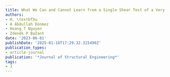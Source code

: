 ```yaml
---
title: What We Can and Cannot Learn from a Single Shear Test of a Very Large RC Beam
authors:
- H. \textbfXu
- A Abdullah Dönmez
- Hoang T Nguyen
- Zdeněk P Bažant
date: '2023-06-01'
publishDate: '2025-01-16T17:29:32.315490Z'
publication_types:
- article-journal
publication: '*Journal of Structural Engineering*'
tags:
- J
---
```

